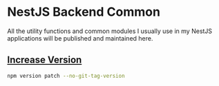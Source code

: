 # NestJS Backend Common

All the utility functions and common modules I usually use in my NestJS applications will be published and maintained here.

## [Increase Version](https://docs.npmjs.com/cli/v8/commands/npm-version)

```bash
npm version patch --no-git-tag-version
```
